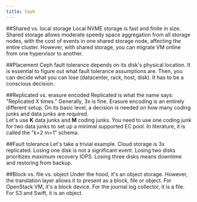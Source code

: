 ```yaml
---
title: Ceph 
---
```

##Shared vs. local storage
Local NVME storage is fast and finite in size.  
Shared storage allows moderate speedy space aggregation from all storage nodes, with the cost of events in one shared storage node, affecting the entire cluster. However, with shared storage, you can migrate VM online from one hypervisor to another.  

##Placement
Ceph fault tolerance depends on its disk's physical location. It is essential to figure out what fault tolerance assumptions are. Then, you can decide what you can lose (datacenter, rack, host, disk). It has to be a conscious decision.  

##Replicated vs. erasure encoded
Replicated is what the name says: "Replicated X times." Generally, 3x is fine. Erasure encoding is an entirely different setup. On its basic level, a decision is needed on how many coding junks and data junks are required.  
Let's use **K** data junks and **M** coding junks. You need to use one coding junk for two data junks to set up a minimal supported EC pool. In literature, it is called the "k=2 m=1" schema.  

##Fault tolerance
Let's take a trivial example. Cloud storage is 3x replicated. Losing one disk is not a significant event. Losing two disks prioritizes maximum recovery IOPS. Losing three disks means downtime and restoring from backup.

##Block vs. file vs. object
Under the hood, it's an object storage. However, the translation layer allows it to present as a block, file or object. For OpenStack VM, it's a block device. For the journal log collector, it is a file. For S3 and Swift, it is an object.

